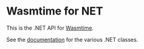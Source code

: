 # Wasmtime for NET

This is the .NET API for [Wasmtime](https://github.com/bytecodealliance/wasmtime).

See the [documentation](Wasmtime.html#classes) for the various .NET classes.